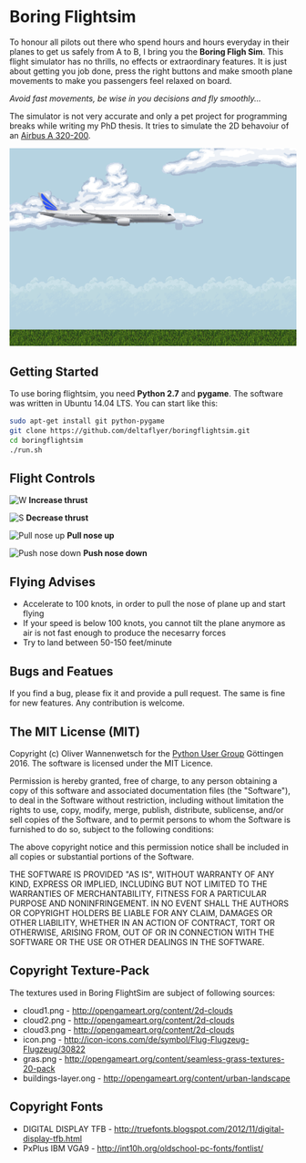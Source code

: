 # Boring Flightsim

To honour all pilots out there who spend hours and hours everyday in their planes to get us safely from A to B, I bring you the **Boring Fligh Sim**. This flight simulator has no thrills, no effects or extraordinary features. It is just about getting you job done, press the right buttons and make smooth plane movements to make you passengers feel relaxed on board.

*Avoid fast movements, be wise in you decisions and fly smoothly...*

The simulator is not very accurate and only a pet project for programming breaks while writing my PhD thesis. It tries to simulate the 2D behavoiur of an [Airbus A 320-200](https://en.wikipedia.org/wiki/Airbus_A320_family#A320).

![Screenshot](https://raw.githubusercontent.com/deltaflyer/boringflightsim/master/graphics/screenshot.png)

## Getting Started

To use boring flightsim, you need **Python 2.7** and **pygame**. The software was written in Ubuntu 14.04 LTS. You can start like this:

```bash
sudo apt-get install git python-pygame
git clone https://github.com/deltaflyer/boringflightsim.git
cd boringflightsim
./run.sh
```
## Flight Controls
![W](http://dabuttonfactory.com/button.png?t=W&f=Calibri-Bold&ts=24&tc=fff&tshs=1&tshc=000&hp=20&vp=8&c=5&bgt=gradient&bgc=3d85c6&ebgc=073763) **Increase thrust**

![S](http://dabuttonfactory.com/button.png?t=S&f=Calibri-Bold&ts=24&tc=fff&tshs=1&tshc=000&hp=20&vp=8&c=5&bgt=gradient&bgc=3d85c6&ebgc=073763) **Decrease thrust**

![Pull nose up](http://dabuttonfactory.com/button.png?t=Arrow-Down&f=Calibri-Bold&ts=24&tc=fff&tshs=1&tshc=000&hp=20&vp=8&c=5&bgt=gradient&bgc=3d85c6&ebgc=073763) **Pull nose up**

![Push nose down](http://dabuttonfactory.com/button.png?t=Arrow-Up&f=Calibri-Bold&ts=24&tc=fff&tshs=1&tshc=000&hp=20&vp=8&c=5&bgt=gradient&bgc=3d85c6&ebgc=073763) **Push nose down**

## Flying Advises

* Accelerate to 100 knots, in order to pull the nose of plane up and start flying
* If your speed is below 100 knots, you cannot tilt the plane anymore as air is not fast enough to produce the necesarry forces
* Try to land between 50-150 feet/minute

## Bugs and Featues

If you find a bug, please fix it and provide a pull request. The same is fine for new features. Any contribution is welcome.

## The MIT License (MIT)
Copyright (c) Oliver Wannenwetsch for the [Python User Group](http://www.goepy.de) Göttingen 2016. The software is licensed under the MIT Licence. 

Permission is hereby granted, free of charge, to any person obtaining a copy of this software and associated documentation files (the "Software"), to deal in the Software without restriction, including without limitation the rights to use, copy, modify, merge, publish, distribute, sublicense, and/or sell copies of the Software, and to permit persons to whom the Software is furnished to do so, subject to the following conditions:

The above copyright notice and this permission notice shall be included in all copies or substantial portions of the Software.

THE SOFTWARE IS PROVIDED "AS IS", WITHOUT WARRANTY OF ANY KIND, EXPRESS OR IMPLIED, INCLUDING BUT NOT LIMITED TO THE WARRANTIES OF MERCHANTABILITY, FITNESS FOR A PARTICULAR PURPOSE AND NONINFRINGEMENT. IN NO EVENT SHALL THE AUTHORS OR COPYRIGHT HOLDERS BE LIABLE FOR ANY CLAIM, DAMAGES OR OTHER LIABILITY, WHETHER IN AN ACTION OF CONTRACT, TORT OR OTHERWISE, ARISING FROM, OUT OF OR IN CONNECTION WITH THE SOFTWARE OR THE USE OR OTHER DEALINGS IN THE SOFTWARE.

## Copyright Texture-Pack

The textures used in Boring FlightSim are subject of following sources:
* cloud1.png - http://opengameart.org/content/2d-clouds
* cloud2.png - http://opengameart.org/content/2d-clouds
* cloud3.png - http://opengameart.org/content/2d-clouds
* icon.png - http://icon-icons.com/de/symbol/Flug-Flugzeug-Flugzeug/30822
* gras.png - http://opengameart.org/content/seamless-grass-textures-20-pack
* buildings-layer.ong - http://opengameart.org/content/urban-landscape

## Copyright Fonts

* DIGITAL DISPLAY TFB - http://truefonts.blogspot.com/2012/11/digital-display-tfb.html
* PxPlus IBM VGA9 - http://int10h.org/oldschool-pc-fonts/fontlist/
